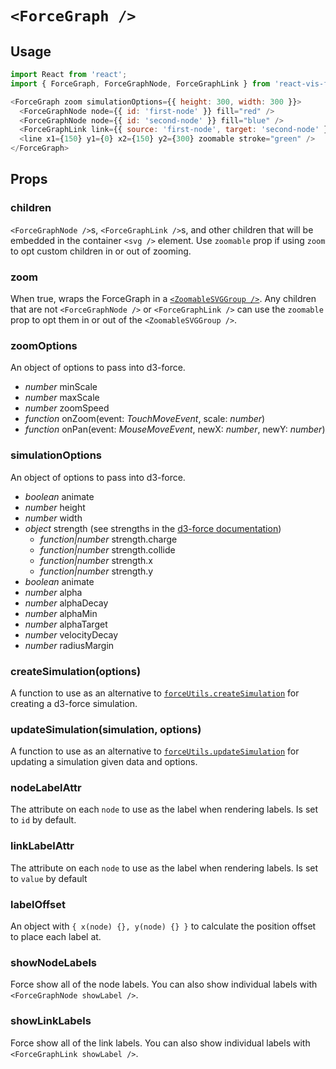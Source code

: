 # `<ForceGraph />`

## Usage

```javascript
import React from 'react';
import { ForceGraph, ForceGraphNode, ForceGraphLink } from 'react-vis-force';

<ForceGraph zoom simulationOptions={{ height: 300, width: 300 }}>
  <ForceGraphNode node={{ id: 'first-node' }} fill="red" />
  <ForceGraphNode node={{ id: 'second-node' }} fill="blue" />
  <ForceGraphLink link={{ source: 'first-node', target: 'second-node' }} />
  <line x1={150} y1={0} x2={150} y2={300} zoomable stroke="green" />
</ForceGraph>
```

## Props

### children
`<ForceGraphNode />`s, `<ForceGraphLink />`s, and other children that will be embedded in the container `<svg />` element. Use `zoomable` prop if using `zoom` to opt custom children in or out of zooming.

### zoom
When true, wraps the ForceGraph in a [`<ZoomableSVGGroup />`](https://github.com/uber/react-vis-force/blob/master/src/components/ZoomableSVGGroup.js). Any children that are not `<ForceGraphNode />` or `<ForceGraphLink />` can use the `zoomable` prop to opt them in or out of the `<ZoomableSVGGroup />`.

### zoomOptions
An object of options to pass into d3-force.
* *number* minScale
* *number* maxScale
* *number* zoomSpeed
* *function* onZoom(event: *TouchMoveEvent*, scale: *number*)
* *function* onPan(event: *MouseMoveEvent*, newX: *number*, newY: *number*)

### simulationOptions
An object of options to pass into d3-force.
* *boolean* animate
* *number* height
* *number* width
* *object* strength (see strengths in the [d3-force documentation](https://github.com/d3/d3-force#collide_strength))
  * *function|number* strength.charge
  * *function|number* strength.collide
  * *function|number* strength.x
  * *function|number* strength.y
* *boolean* animate
* *number* alpha
* *number* alphaDecay
* *number* alphaMin
* *number* alphaTarget
* *number* velocityDecay
* *number* radiusMargin

### createSimulation(options)
A function to use as an alternative to [`forceUtils.createSimulation`](https://github.com/uber/react-vis-force/blob/master/src/utils/d3-force.js#L232-L237) for creating a d3-force simulation.

### updateSimulation(simulation, options)
A function to use as an alternative to [`forceUtils.updateSimulation`](https://github.com/uber/react-vis-force/blob/master/src/utils/d3-force.js#L262-L277) for updating a simulation given data and options.

### nodeLabelAttr
The attribute on each `node` to use as the label when rendering labels. Is set to `id` by default.

### linkLabelAttr
The attribute on each `node` to use as the label when rendering labels. Is set to `value` by default

### labelOffset
An object with `{ x(node) {}, y(node) {} }` to calculate the position offset to place each label at.

### showNodeLabels
Force show all of the node labels. You can also show individual labels with `<ForceGraphNode showLabel />`.

### showLinkLabels
Force show all of the link labels. You can also show individual labels with `<ForceGraphLink showLabel />`.
